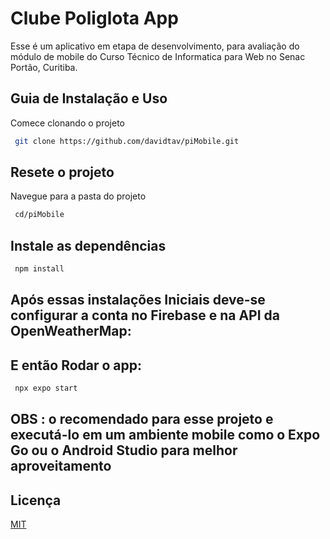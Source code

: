 # Clube Poliglota App

Esse é um aplicativo em etapa de desenvolvimento,  para avaliação do módulo de mobile do Curso Técnico de Informatica para Web no Senac Portão, Curitiba.

## Guia de Instalação e Uso  

 Comece clonando o projeto

   ```bash
    git clone https://github.com/davidtav/piMobile.git
   ```

## Resete o projeto
  Navegue  para a pasta do projeto
   ```bash
    cd/piMobile
   ```
   

## Instale as dependências
   ```bash
    npm install   
   ```

 ## Após essas instalações Iniciais deve-se configurar a conta no Firebase e na API da OpenWeatherMap:


## E então Rodar o app:

   ```bash
    npx expo start
   ```


## OBS : o recomendado para esse projeto e executá-lo em um ambiente mobile como o Expo Go ou o Android Studio para melhor aproveitamento


## Licença

[MIT](https://choosealicense.com/licenses/mit/)
